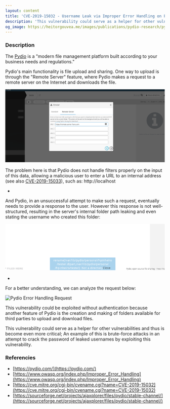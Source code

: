 ```yaml
---
layout: content
title: 'CVE-2019-15032 - Username Leak via Improper Error Handling on Pydio Community'
description: 'This vulnerability could serve as a helper for other vulnerabilities and thus is become even more critical; An example of this is brute-force attacks in an attempt to crack the password of leaked usernames by exploiting this vulnerability.'
og_image: https://heitorgouvea.me/images/publications/pydio-research/pydio-cve-3.png
---
```


### Description

The [Pydio](https://pydio.com/) is a "modern file management platform built according to your business needs and regulations." 

Pydio's main functionality is file upload and sharing. One way to upload is through the "Remote Server" feature, where Pydio makes a request to a remote server on the Internet and downloads the file.

![Pydio Upload File Form](/images/publications/pydio/pydio-upload-file-form.png)

The problem here is that Pydio does not handle filters properly on the input of this data, allowing a malicious user to enter a URL to an internal address (see also [CVE-2019-15033](/2019/09/17/CVE-2019-15033)), such as: http://localhost

-

And Pydio, in an unsuccessful attempt to make such a request, eventually needs to provide a response to the user. However this response is not well-structured, resulting in the server's internal folder path leaking and even stating the username who created this folder:

![Pydio Error Handling](/images/publications/pydio/pydio-error-handling.png)

-

For a better understanding, we can analyze the request below:

![Pydio Error Handling Request](/images/publications/pydio-research/pydio-error-handling-request.png)

This vulnerability could be exploited without authentication because another feature of Pydio is the creation and making of folders available for third parties to upload and download files.

This vulnerability could serve as a helper for other vulnerabilities and thus is become even more critical; An example of this is brute-force attacks in an attempt to crack the password of leaked usernames by exploiting this vulnerability.

### Referencies

- [https://pydio.com/](https://pydio.com/)
- [https://www.owasp.org/index.php/Improper_Error_Handling](https://www.owasp.org/index.php/Improper_Error_Handling)
- [https://cve.mitre.org/cgi-bin/cvename.cgi?name=CVE-2019-15032](https://cve.mitre.org/cgi-bin/cvename.cgi?name=CVE-2019-15032)
- [https://sourceforge.net/projects/ajaxplorer/files/pydio/stable-channel/](https://sourceforge.net/projects/ajaxplorer/files/pydio/stable-channel/)